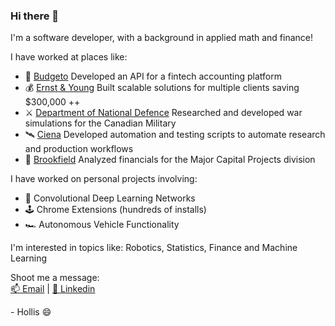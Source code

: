 ### Hi there 👋

I'm a software developer, with a background in applied math and finance!

I have worked at places like:

- :money_with_wings: [Budgeto](https://budgeto.com/en/) 
  Developed an API for a fintech accounting platform
- :moneybag: [Ernst & Young](https://www.ey.com/en_ca) 
  Built scalable solutions for multiple clients saving $300,000 ++
- ⚔️ [Department of National Defence](https://www.canada.ca/en/department-national-defence.html)
  Researched and developed war simulations for the Canadian Military
- 🛰️ [Ciena](https://www.ciena.ca/)
  Developed automation and testing scripts to automate research and production workflows
- 🏢 [Brookfield](https://www.bgis.com/)
  Analyzed financials for the Major Capital Projects division

I have worked on personal projects involving:

- 🧠 Convolutional Deep Learning Networks
- 🕹️ Chrome Extensions (hundreds of installs)
- 🏎️ Autonomous Vehicle Functionality

I'm interested in topics like:
Robotics, Statistics, Finance and Machine Learning

Shoot me a message:  
[:mailbox: Email](mailto:h.holmes.work@gmail.com)   |   [💼 Linkedin](https://www.linkedin.com/in/hollisholmes/)

\- Hollis 😄

